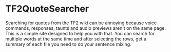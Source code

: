 # TF2QuoteSearcher
Searching for quotes from the TF2 wiki can be annoying because voice commands, responses, taunts and audio previews aren't on the same page.  This is a simple site designed to help you with that. You can search for multiple words at the same time and after selecting the rows, get a summary of each file you need to do your sentence mixing.
